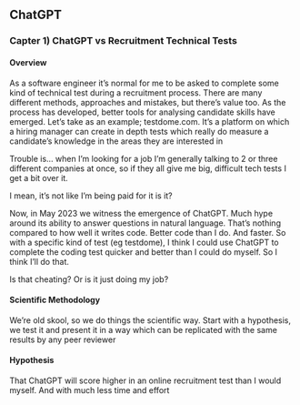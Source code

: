 ## ChatGPT

### Capter 1) ChatGPT vs Recruitment Technical Tests

#### Overview

As a software engineer it’s normal for me to be asked to complete some kind of technical test during a recruitment process. There are many different methods, approaches and mistakes, but there’s value too. As the process has developed, better tools for analysing candidate skills have emerged. Let’s take as an example; testdome.com. It’s a platform on which a hiring manager can create in depth tests which really do measure a candidate’s knowledge in the areas they are interested in

Trouble is… when I’m looking for a job I’m generally talking to 2 or three different companies at once, so if they all give me big, difficult tech tests I get a bit over it. 

I mean, it’s not like I’m being paid for it is it?

 Now, in May 2023 we witness the emergence of ChatGPT. Much hype around its ability to answer questions in natural language. That’s nothing compared to how well it writes code. Better code than I do. And faster. So with a specific kind of test (eg testdome), I think I could use ChatGPT to complete the coding test quicker and better than I could do myself. So I think I’ll do that.

Is that cheating? Or is it just doing my job?

#### Scientific Methodology

We’re old skool, so we do things the scientific way. Start with a hypothesis, we test it and present it in a way which can be replicated with the same results by any peer reviewer

#### Hypothesis

That ChatGPT will score higher in an online recruitment test than I would myself. And with much less time and effort